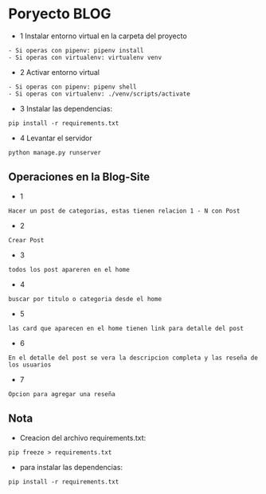 # Poryecto BLOG

- 1 Instalar entorno virtual en la carpeta del proyecto

```
- Si operas con pipenv: pipenv install
- Si operas con virtualenv: virtualenv venv
```

- 2 Activar entorno virtual

```
- Si operas con pipenv: pipenv shell
- Si operas con virtualenv: ./venv/scripts/activate
```

- 3 Instalar las dependencias:

```
pip install -r requirements.txt
```

- 4 Levantar el servidor

```
python manage.py runserver
```

## Operaciones en la Blog-Site

- 1

```
Hacer un post de categorias, estas tienen relacion 1 - N con Post
```

- 2

```
Crear Post
```

- 3

```
todos los post apareren en el home
```

- 4

```
buscar por titulo o categoria desde el home
```

- 5

```
las card que aparecen en el home tienen link para detalle del post
```

- 6

```
En el detalle del post se vera la descripcion completa y las reseña de los usuarios
```

- 7

```
Opcion para agregar una reseña
```

## Nota

- Creacion del archivo requirements.txt:

```
pip freeze > requirements.txt
```

- para instalar las dependencias:

```
pip install -r requirements.txt
```
